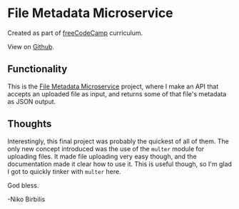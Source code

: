 # File Metadata Microservice

Created as part of [freeCodeCamp](https://www.freecodecamp.org) curriculum.

View on [Github](https://github.com/harmolipi/file-metadata-microservice).

## Functionality

This is the [File Metadata Microservice](https://www.freecodecamp.org/learn/apis-and-microservices/apis-and-microservices-projects/file-metadata-microservice) project, where I make an API that accepts an uploaded file as input, and returns some of that file's metadata as JSON output.

## Thoughts

Interestingly, this final project was probably the quickest of all of them. The only new concept introduced was the use of the `multer` module for uploading files. It made file uploading very easy though, and the documentation made it clear how to use it. This is useful though, so I'm glad I got to quickly tinker with `multer` here.

God bless.

-Niko Birbilis
